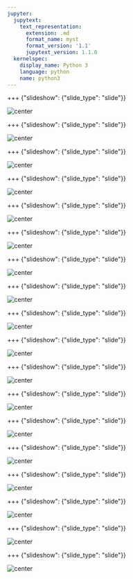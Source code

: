 ```yaml
---
jupyter:
  jupytext:
    text_representation:
      extension: .md
      format_name: myst
      format_version: '1.1'
      jupytext_version: 1.1.0
  kernelspec:
    display_name: Python 3
    language: python
    name: python3
---
```


+++ {"slideshow": {"slide_type": "slide"}}

![center](https://github.com/Anam-Mahmood/predict-insurance-charges-with-autoai/blob/master/images/slide_images/Slide1.png?raw=true)


+++ {"slideshow": {"slide_type": "slide"}}

![center](https://github.com/Anam-Mahmood/predict-insurance-charges-with-autoai/blob/master/images/slide_images/Slide2.png?raw=true)

+++ {"slideshow": {"slide_type": "slide"}}

![center](https://github.com/Anam-Mahmood/predict-insurance-charges-with-autoai/blob/master/images/slide_images/Slide3.png?raw=true)

+++ {"slideshow": {"slide_type": "slide"}}

![center](https://github.com/Anam-Mahmood/predict-insurance-charges-with-autoai/blob/master/images/slide_images/Slide4.png?raw=true)

+++ {"slideshow": {"slide_type": "slide"}}

![center](https://github.com/Anam-Mahmood/predict-insurance-charges-with-autoai/blob/master/images/slide_images/Slide5.png?raw=true)

+++ {"slideshow": {"slide_type": "slide"}}

![center](https://github.com/Anam-Mahmood/predict-insurance-charges-with-autoai/blob/master/images/slide_images/Slide6.png?raw=true)

+++ {"slideshow": {"slide_type": "slide"}}

![center](https://github.com/Anam-Mahmood/predict-insurance-charges-with-autoai/blob/master/images/slide_images/Slide7.png?raw=true)

+++ {"slideshow": {"slide_type": "slide"}}

![center](https://github.com/Anam-Mahmood/predict-insurance-charges-with-autoai/blob/master/images/slide_images/Slide8.png?raw=true)

+++ {"slideshow": {"slide_type": "slide"}}

![center](https://github.com/Anam-Mahmood/predict-insurance-charges-with-autoai/blob/master/images/slide_images/Slide9.png?raw=true)

+++ {"slideshow": {"slide_type": "slide"}}

![center](https://github.com/Anam-Mahmood/predict-insurance-charges-with-autoai/blob/master/images/slide_images/Slide10.png?raw=true)

+++ {"slideshow": {"slide_type": "slide"}}

![center](https://github.com/Anam-Mahmood/predict-insurance-charges-with-autoai/blob/master/images/slide_images/Slide11.png?raw=true)

+++ {"slideshow": {"slide_type": "slide"}}

![center](https://github.com/Anam-Mahmood/predict-insurance-charges-with-autoai/blob/master/images/slide_images/Slide12.png?raw=true)

+++ {"slideshow": {"slide_type": "slide"}}

![center](https://github.com/Anam-Mahmood/predict-insurance-charges-with-autoai/blob/master/images/slide_images/Slide13.png?raw=true)

+++ {"slideshow": {"slide_type": "slide"}}

![center](https://github.com/Anam-Mahmood/predict-insurance-charges-with-autoai/blob/master/images/slide_images/Slide14.png?raw=true)

+++ {"slideshow": {"slide_type": "slide"}}

![center](https://github.com/Anam-Mahmood/predict-insurance-charges-with-autoai/blob/master/images/slide_images/Slide15.png?raw=true)

+++ {"slideshow": {"slide_type": "slide"}}

![center](https://github.com/Anam-Mahmood/predict-insurance-charges-with-autoai/blob/master/images/slide_images/Slide16.png?raw=true)

+++ {"slideshow": {"slide_type": "slide"}}

![center](https://github.com/Anam-Mahmood/predict-insurance-charges-with-autoai/blob/master/images/slide_images/Slide17.png?raw=true)

+++ {"slideshow": {"slide_type": "slide"}}

![center](https://github.com/Anam-Mahmood/predict-insurance-charges-with-autoai/blob/master/images/slide_images/Slide18.png?raw=true)